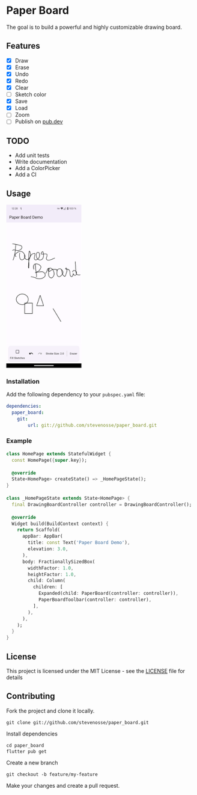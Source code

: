 # Paper Board

The goal is to build a powerful and highly customizable drawing board.

## Features
- [x] Draw
- [x] Erase
- [x] Undo
- [x] Redo
- [x] Clear
- [ ] Sketch color
- [x] Save
- [x] Load
- [ ] Zoom
- [ ] Publish on [pub.dev](https://pub.dev/)
 
## TODO
- Add unit tests
- Write documentation
- Add a ColorPicker
- Add a CI

## Usage

<img src="screenshots/1.png" width="200" />

### Installation

Add the following dependency to your `pubspec.yaml` file:

```yaml
dependencies:
  paper_board: 
    git:
        url: git://github.com/stevenosse/paper_board.git
```

### Example

```dart
class HomePage extends StatefulWidget {
  const HomePage({super.key});

  @override
  State<HomePage> createState() => _HomePageState();
}

class _HomePageState extends State<HomePage> {
  final DrawingBoardController controller = DrawingBoardController();

  @override
  Widget build(BuildContext context) {
    return Scaffold(
      appBar: AppBar(
        title: const Text('Paper Board Demo'),
        elevation: 3.0,
      ),
      body: FractionallySizedBox(
        widthFactor: 1.0,
        heightFactor: 1.0,
        child: Column(
          children: [
            Expanded(child: PaperBoard(controller: controller)),
            PaperBoardToolbar(controller: controller),
          ],
        ),
      ),
    );
  }
}
```

## License

This project is licensed under the MIT License - see the [LICENSE](LICENSE) file for details

## Contributing

Fork the project and clone it locally.

```shell
git clone git://github.com/stevenosse/paper_board.git
```

Install dependencies

```shell
cd paper_board
flutter pub get
```

Create a new branch

```shell
git checkout -b feature/my-feature
```

Make your changes and create a pull request.
